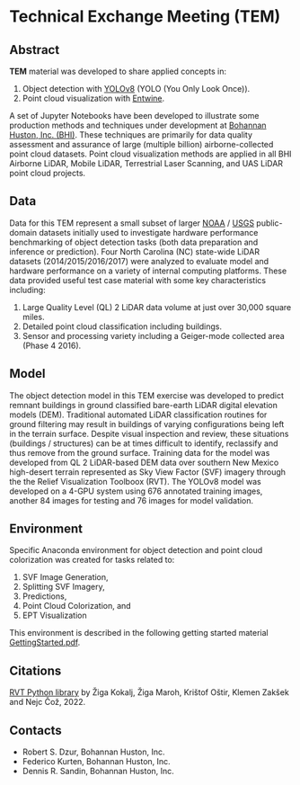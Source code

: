 # Technical Exchange Meeting (TEM)

## Abstract

**TEM** material was developed to share applied concepts in:  

1. Object detection with [YOLOv8](https://github.com/ultralytics/ultralytics) (YOLO (You Only Look Once)).
2. Point cloud visualization with [Entwine](https://entwine.io/en/latest/).

A set of Jupyter Notebooks have been developed to illustrate some production methods and techniques under development at [Bohannan Huston, Inc. (BHI)](https://www.bhinc.com).  These techniques are primarily for data quality assessment and assurance of large (multiple billion) airborne-collected point cloud datasets.  Point cloud visualization methods are applied in all BHI Airborne LiDAR, Mobile LiDAR, Terrestrial Laser Scanning, and UAS LiDAR point cloud projects.

## Data

Data for this TEM represent a small subset of larger [NOAA](https://chs.coast.noaa.gov/htdata/lidar1_z/) / [USGS](https://www.usgs.gov/3d-elevation-program) public-domain datasets initially used to investigate hardware performance benchmarking of object detection tasks (both data preparation and inference or prediction). Four North Carolina (NC) state-wide LiDAR datasets (2014/2015/2016/2017) were analyzed to evaluate model and hardware performance on a variety of internal computing platforms.  These data provided useful test case material with some key characteristics including:

1. Large Quality Level (QL) 2 LiDAR data volume at just over 30,000 square miles.
2. Detailed point cloud classification including buildings.
3. Sensor and processing variety including a Geiger-mode collected area (Phase 4 2016).

## Model

The object detection model in this TEM exercise was developed to predict remnant buildings in ground classified bare-earth LiDAR digital elevation models (DEM).  Traditional automated LiDAR classification routines for ground filtering may result in buildings of varying configurations being left in the terrain surface.  Despite visual inspection and review, these situations (buildings / structures) can be at times difficult to identify, reclassify and thus remove from the ground surface.  Training data for the model was developed from QL 2 LiDAR-based DEM data over southern New Mexico high-desert terrain represented as Sky View Factor (SVF) imagery through the the Relief Visualization Toolboox (RVT).  The YOLOv8 model was developed on a 4-GPU system using 676 annotated training images, another 84 images for testing and 76 images for model validation. 

## Environment

Specific Anaconda environment for object detection and point cloud colorization was created for tasks related to:

1. SVF Image Generation,
2. Splitting SVF Imagery, 
3. Predictions, 
4. Point Cloud Colorization, and
5. EPT Visualization

This environment is described in the following getting started material [GettingStarted.pdf](GettingStarted.pdf).

## Citations

[RVT Python library](https://github.com/EarthObservation/RVT_py/tree/master) by Žiga Kokalj, Žiga Maroh, Krištof Oštir, Klemen Zakšek and Nejc Čož, 2022.

## Contacts

- Robert S. Dzur, Bohannan Huston, Inc.
- Federico Kurten, Bohannan Huston, Inc.
- Dennis R. Sandin, Bohannan Huston, Inc.
